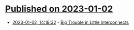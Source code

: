 # [Published on 2023-01-02](index.md)

* [2023-01-02, 14:19:32](https://news.ycombinator.com/item?id=34218087) - [Big Trouble in Little Interconnects](https://spectrum.ieee.org/interconnect-back-side-power)
